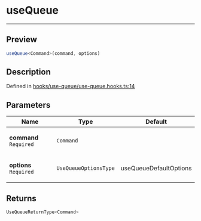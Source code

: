 

# useQueue

<div class="api-docs__separator" data-reactroot="">

---

</div><div class="api-docs__section">

## Preview

</div><div class="api-docs__preview fn">

```ts
useQueue<Command>(command, options)
```

</div><div class="api-docs__section">

## Description

</div><div class="api-docs__description"><span class="api-docs__do-not-parse">



</span></div><p class="api-docs__definition">

Defined in [hooks/use-queue/use-queue.hooks.ts:14](https://github.com/BetterTyped/hyper-fetch/blob/d6c03b85/packages/react/src/hooks/use-queue/use-queue.hooks.ts#L14)

</p><div class="api-docs__section">

## Parameters

</div><div class="api-docs__parameters"><table><thead><tr><th>Name</th><th>Type</th><th>Default</th></tr></thead><tbody><tr param-data="command"><td class="api-docs__param-name required">

**command** `Required`

</td><td class="api-docs__param-type">

`Command`

</td><td class="api-docs__param-default">



</td></tr><tr param-data="options"><td class="api-docs__param-name required">

**options** `Required`

</td><td class="api-docs__param-type">

`UseQueueOptionsType`

</td><td class="api-docs__param-default">

useQueueDefaultOptions

</td></tr></tbody></table></div><div class="api-docs__section">

## Returns

</div><div class="api-docs__returns">

```ts
UseQueueReturnType<Command>
```

</div>